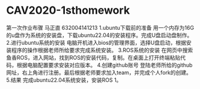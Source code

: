 # CAV2020-1sthomework
第一次作业布骤  马正直 632004141213
1.ubuntu下载前的准备
  用一个内存为16G的u盘作为系统的安装盘，下载ubuntu22.04的安装程序。完成U盘启动盘制作。
2.进行ubuntu系统的安装
   电脑开机进入bios的管理界面，选择U盘启动，根据安装程序的操作根据老师所给要求完成系统安装。
3.ROS系统的安装
    在网页中搜索鱼香ROS，进入网站，找到ROS的安装代码，复制。在桌面上打开终端粘贴代码，根据电脑配置要求安装对应版本。
4.创建github账号
   登陆老师所给的github网址，右上角进行注册。最后根据老师要求加入team，并完成个人fork的创建。
5.结果
   完成ubuntu22.04系统安装，安装ROS 1。

